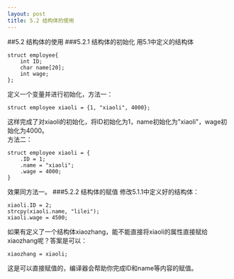 ```yaml
---
layout: post
title: 5.2 结构体的使用
---
```

##5.2 结构体的使用
###5.2.1 结构体的初始化
用5.1中定义的结构体

    struct employee{
        int ID;
        char name[20];
        int wage;
    };

定义一个变量并进行初始化，方法一：

    struct employee xiaoli = {1, "xiaoli", 4000};

这样完成了对xiaoli的初始化，将ID初始化为1，name初始化为"xiaoli"，wage初始化为4000。<br>
方法二：

    struct employee xiaoli = {
        .ID = 1;
        .name = "xiaoli";
        .wage = 4000;
    }

效果同方法一。
###5.2.2 结构体的赋值
修改5.1.1中定义好的结构体：

    xiaoli.ID = 2;
    strcpy(xiaoli.name, "lilei");
    xiaoli.wage = 4500;

如果有定义了一个结构体xiaozhang，能不能直接将xiaoli的属性直接赋给xiaozhang呢？答案是可以：

    xiaozhang = xiaoli;

这是可以直接赋值的，编译器会帮助你完成ID和name等内容的赋值。

